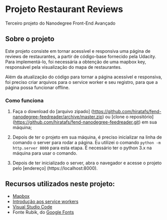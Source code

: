 # Projeto Restaurant Reviews
Terceiro projeto do Nanodegree Front-End Avançado

## Sobre o projeto
Este projeto consiste em tornar acessível e responsiva uma página de reviews de restaurantes, a partir de código-base fornecido pela Udacity. Para implementá-lo, foi necessária a obtenção de uma mapbox key, responsável pela visualização do mapa de restaurantes. 

Além da atualização do código para tornar a página acessível e responsiva, foi preciso criar arquivos para o service worker e seu registro, para que a página possa funcionar offline.


### Como funciona

1. Faça o download do [arquivo zipado] (https://github.com/hiratafs/fend-nanodegree-feedreader/archive/master.zip) ou [clone o repositório] (https://github.com/hiratafs/fend-nanodegree-feedreader.git) em sua máquina; 

2. Depois de ter o projeto em sua máquina, é preciso inicializar na linha de comando o server para rodar a página. Eu utilizei o comando `python -m http.server 8000` para esta etapa. É necessário ter o python 3.x na máquina para usar o comando.

3. Depois de ter inicializado o server, abra o navegador e acesse o projeto pelo [endereço] (https://localhost:8000). 


## Recursos utilizados neste projeto:
* [Mapbox](https://www.mapbox.com/maps/) 
* [Introdução aos service workers](https://developers.google.com/web/fundamentals/primers/service-workers/?hl=pt-br)
* [Visual Studio Code](https://code.visualstudio.com/)
* Fonte Rubik, do [Google Fonts](https://fonts.google.com/)

